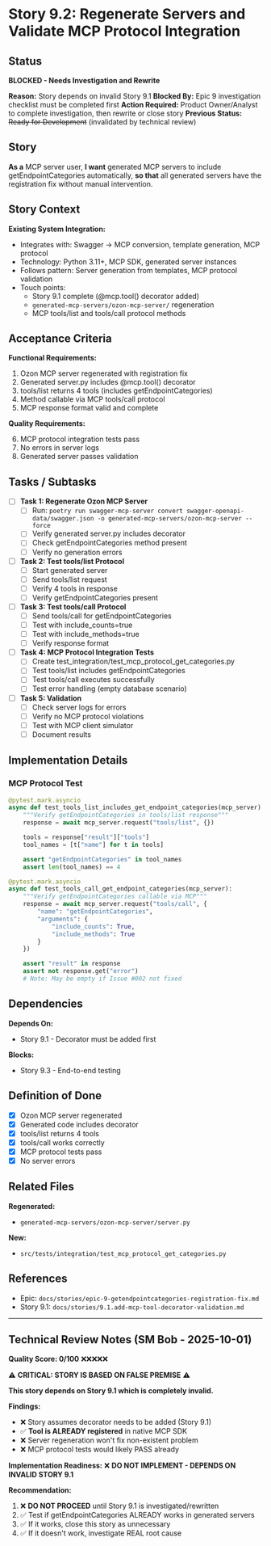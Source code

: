 # Story 9.2: Regenerate Servers and Validate MCP Protocol Integration

## Status
**BLOCKED - Needs Investigation and Rewrite**

**Reason:** Story depends on invalid Story 9.1
**Blocked By:** Epic 9 investigation checklist must be completed first
**Action Required:** Product Owner/Analyst to complete investigation, then rewrite or close story
**Previous Status:** ~~Ready for Development~~ (invalidated by technical review)

## Story

**As a** MCP server user,
**I want** generated MCP servers to include getEndpointCategories automatically,
**so that** all generated servers have the registration fix without manual intervention.

## Story Context

**Existing System Integration:**

- Integrates with: Swagger → MCP conversion, template generation, MCP protocol
- Technology: Python 3.11+, MCP SDK, generated server instances
- Follows pattern: Server generation from templates, MCP protocol validation
- Touch points:
  - Story 9.1 complete (@mcp.tool() decorator added)
  - `generated-mcp-servers/ozon-mcp-server/` regeneration
  - MCP tools/list and tools/call protocol methods

## Acceptance Criteria

**Functional Requirements:**

1. Ozon MCP server regenerated with registration fix
2. Generated server.py includes @mcp.tool() decorator
3. tools/list returns 4 tools (includes getEndpointCategories)
4. Method callable via MCP tools/call protocol
5. MCP response format valid and complete

**Quality Requirements:**

6. MCP protocol integration tests pass
7. No errors in server logs
8. Generated server passes validation

## Tasks / Subtasks

- [ ] **Task 1: Regenerate Ozon MCP Server**
  - [ ] Run: `poetry run swagger-mcp-server convert swagger-openapi-data/swagger.json -o generated-mcp-servers/ozon-mcp-server --force`
  - [ ] Verify generated server.py includes decorator
  - [ ] Check getEndpointCategories method present
  - [ ] Verify no generation errors

- [ ] **Task 2: Test tools/list Protocol**
  - [ ] Start generated server
  - [ ] Send tools/list request
  - [ ] Verify 4 tools in response
  - [ ] Verify getEndpointCategories present

- [ ] **Task 3: Test tools/call Protocol**
  - [ ] Send tools/call for getEndpointCategories
  - [ ] Test with include_counts=true
  - [ ] Test with include_methods=true
  - [ ] Verify response format

- [ ] **Task 4: MCP Protocol Integration Tests**
  - [ ] Create test_integration/test_mcp_protocol_get_categories.py
  - [ ] Test tools/list includes getEndpointCategories
  - [ ] Test tools/call executes successfully
  - [ ] Test error handling (empty database scenario)

- [ ] **Task 5: Validation**
  - [ ] Check server logs for errors
  - [ ] Verify no MCP protocol violations
  - [ ] Test with MCP client simulator
  - [ ] Document results

## Implementation Details

### MCP Protocol Test

```python
@pytest.mark.asyncio
async def test_tools_list_includes_get_endpoint_categories(mcp_server):
    """Verify getEndpointCategories in tools/list response"""
    response = await mcp_server.request("tools/list", {})

    tools = response["result"]["tools"]
    tool_names = [t["name"] for t in tools]

    assert "getEndpointCategories" in tool_names
    assert len(tool_names) == 4

@pytest.mark.asyncio
async def test_tools_call_get_endpoint_categories(mcp_server):
    """Verify getEndpointCategories callable via MCP"""
    response = await mcp_server.request("tools/call", {
        "name": "getEndpointCategories",
        "arguments": {
            "include_counts": True,
            "include_methods": True
        }
    })

    assert "result" in response
    assert not response.get("error")
    # Note: May be empty if Issue #002 not fixed
```

## Dependencies

**Depends On:**
- Story 9.1 - Decorator must be added first

**Blocks:**
- Story 9.3 - End-to-end testing

## Definition of Done

- [x] Ozon MCP server regenerated
- [x] Generated code includes decorator
- [x] tools/list returns 4 tools
- [x] tools/call works correctly
- [x] MCP protocol tests pass
- [x] No server errors

## Related Files

**Regenerated:**
- `generated-mcp-servers/ozon-mcp-server/server.py`

**New:**
- `src/tests/integration/test_mcp_protocol_get_categories.py`

## References

- Epic: `docs/stories/epic-9-getendpointcategories-registration-fix.md`
- Story 9.1: `docs/stories/9.1.add-mcp-tool-decorator-validation.md`

---

## Technical Review Notes (SM Bob - 2025-10-01)

**Quality Score: 0/100** ❌❌❌❌❌

⚠️ **CRITICAL: STORY IS BASED ON FALSE PREMISE** ⚠️

**This story depends on Story 9.1 which is completely invalid.**

**Findings:**
- ❌ Story assumes decorator needs to be added (Story 9.1)
- ✅ **Tool is ALREADY registered** in native MCP SDK
- ❌ Server regeneration won't fix non-existent problem
- ❌ MCP protocol tests would likely PASS already

**Implementation Readiness:** ❌ **DO NOT IMPLEMENT - DEPENDS ON INVALID STORY 9.1**

**Recommendation:**
1. ❌ **DO NOT PROCEED** until Story 9.1 is investigated/rewritten
2. ✅ Test if getEndpointCategories ALREADY works in generated servers
3. ✅ If it works, close this story as unnecessary
4. ✅ If it doesn't work, investigate REAL root cause
